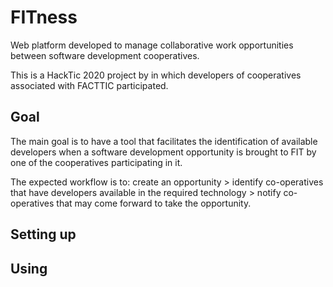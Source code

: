 # FITness
Web platform developed to manage collaborative work opportunities between software development cooperatives. 

This is a HackTic 2020 project by in which developers of cooperatives associated with FACTTIC participated.

## Goal
The main goal is to have a tool that facilitates the identification of available developers when a software development opportunity is brought to FIT by one of the cooperatives participating in it.

The expected workflow is to: create an opportunity > identify co-operatives that have developers available in the required technology > notify co-operatives that may come forward to take the opportunity.


## Setting up


## Using
